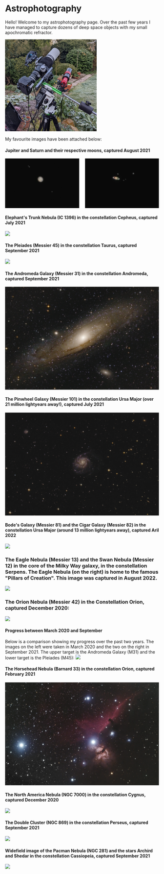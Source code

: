 # Astrophotography

Hello! Welcome to my astrophotography page. Over the past few years I have managed to capture dozens of deep space objects with my small apochromatic refractor. 

<img src="https://raw.githubusercontent.com/matthiasarndt/Astrophotography/main/Telescope.jpg" height="300">

My favourite images have been attached below: 
#### Jupiter and Saturn and their respective moons, captured August 2021
![](https://github.com/matthiasarndt/Astrophotography/blob/main/Jupiter%20%26%20Saturn.png)

#### Elephant's Trunk Nebula (IC 1396) in the constellation Cepheus, captured July 2021
![](https://github.com/matthiasarndt/Astrophotography/blob/main/IC%201396%20%5BData%20-%202021-07-17%5D%20%5BProcess%202021-07-20%5D%20%5BSubmission%20Version%5D.png)

#### The Pleiades (Messier 45) in the constellation Taurus, captured September 2021
![](https://github.com/matthiasarndt/Astrophotography/blob/main/M45%20%5BData%20-%202020-09-18%5D%20%5BProcess%202021-10-03%5D.png)

#### The Andromeda Galaxy (Messier 31) in the constellation Andromeda, captured September 2021
![](https://github.com/matthiasarndt/Astrophotography/blob/main/M31%20%5BData%20-%202021-09-16%2C%202021-01-06%5D%20%5BProcess%20-%202021-10-16%5D.png)

#### The Pinwheel Galaxy (Messier 101) in the constellation Ursa Major (over 21 million lightyears away!), captured July 2021
![](https://github.com/matthiasarndt/Astrophotography/blob/main/M101%20%5BData%20-%202021-07-15%5D%20%5BProcess%20-%202021-10-11%5D.png)

#### Bode's Galaxy (Messier 81) and the Cigar Galaxy (Messier 82) in the constellation Ursa Major (around 13 million lightyears away), captured Aril 2022
![](https://raw.githubusercontent.com/matthiasarndt/Astrophotography/main/M81%2CM82%20%5BData%20-%202022-04-09%5D%20%5BProcess%20-%202022-04-10%5D.png)

### The Eagle Nebula (Messier 13) and the Swan Nebula (Messier 12) in the core of the Milky Way galaxy, in the constellation Serpens. The Eagle Nebula (on the right) is home to the famous "Pillars of Creation". This image was captured in August 2022.

![](https://github.com/matthiasarndt/Astrophotography/blob/main/M16%20M17%20%5BData%20-%202022-08-06%5D%20%5BProcess%20-%202022-09-17%5D.png)

### The Orion Nebula (Messier 42) in the Constellation Orion, captured December 2020:
![](https://github.com/matthiasarndt/Astrophotography/blob/main/M42%20%5BData%20-%202020-12-24%5D%20%5BProcess%20-%202022-04-11%5D.png)

#### Progress between March 2020 and September 
Below is a comparison showing my progress over the past two years. The images on the left were taken in March 2020 and the two on the right in September 2021. The upper target is the Andromeda Galaxy (M31) and the lower target is the Pleiades (M45):
![](https://github.com/matthiasarndt/Astrophotography/blob/main/Comparison%20March%202020%20vs%20September%202021.png)

#### The Horsehead Nebula (Barnard 33) in the constellation Orion, captured February 2021
![](https://github.com/matthiasarndt/Astrophotography/blob/main/B33%20%5BData%20-%202021-02-22%5D%20%5BProcess%20-%202021-10-11%5D.png)

#### The North America Nebula (NGC 7000) in the constellation Cygnus, captured December 2020
![](https://github.com/matthiasarndt/Astrophotography/blob/main/NGC7000%20%5BData%20-%202020-12-24%5D%20%5BProcess%20-%202021-10-11%5D.png)

#### The Double Cluster (NGC 869) in the constellation Perseus, captured September 2021
![](https://github.com/matthiasarndt/Astrophotography/blob/main/NGC869%20%26%20NGC884%20%5BData%20-%202021-07-20%5D%20%5BProcess%202021-07-21%5D.png)

#### Widefield image of the Pacman Nebula (NGC 281) and the stars Archird and Shedar in the constellation Cassiopeia, captured September 2021
![](https://github.com/matthiasarndt/Astrophotography/blob/main/NGC281%20%5BData%20-%202021-07-20%5D%20%5BProcess%202021-07-21%5D%20-%20Copy.png)
